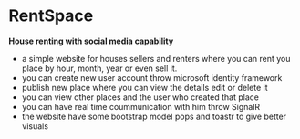 # RentSpace


**House renting with social media capability**
- a simple website for houses sellers and renters where you can rent you place by hour, month, year or even sell it.
- you can create new user account throw microsoft identity framework
- publish new place where you can view the details edit or delete it
- you can view other places and the user who created that place 
- you can have real time coummunication with him throw SignalR
- the website have some bootstrap model pops and toastr to give better visuals



